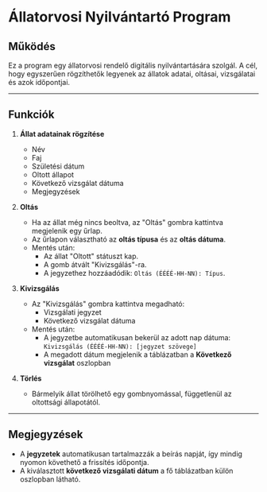 # Állatorvosi Nyilvántartó Program

## Működés

Ez a program egy állatorvosi rendelő digitális nyilvántartására szolgál. A cél, hogy egyszerűen rögzíthetők legyenek az állatok adatai, oltásai, vizsgálatai és azok időpontjai.

---

## Funkciók

1. **Állat adatainak rögzítése**
   - Név
   - Faj
   - Születési dátum
   - Oltott állapot
   - Következő vizsgálat dátuma
   - Megjegyzések

2. **Oltás**
   - Ha az állat még nincs beoltva, az "Oltás" gombra kattintva megjelenik egy űrlap.
   - Az űrlapon választható az **oltás típusa** és az **oltás dátuma**.
   - Mentés után:
     - Az állat "Oltott" státuszt kap.
     - A gomb átvált "Kivizsgálás"-ra.
     - A jegyzethez hozzáadódik: `Oltás (ÉÉÉÉ-HH-NN): Típus`.

3. **Kivizsgálás**
   - Az "Kivizsgálás" gombra kattintva megadható:
     - Vizsgálati jegyzet
     - Következő vizsgálat dátuma
   - Mentés után:
     - A jegyzetbe automatikusan bekerül az adott nap dátuma:  
       `Kivizsgálás (ÉÉÉÉ-HH-NN): [jegyzet szövege]`
     - A megadott dátum megjelenik a táblázatban a **Következő vizsgálat** oszlopban

4. **Törlés**
   - Bármelyik állat törölhető egy gombnyomással, függetlenül az oltottsági állapotától.

---

## Megjegyzések

- A **jegyzetek** automatikusan tartalmazzák a beírás napját, így mindig nyomon követhető a frissítés időpontja.
- A kiválasztott **következő vizsgálati dátum** a fő táblázatban külön oszlopban látható.
